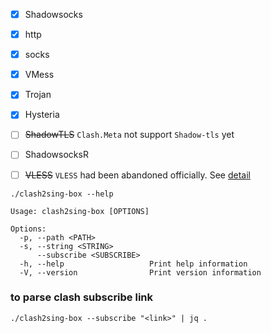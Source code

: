 - [x]  Shadowsocks  
- [x]  http  
- [x]  socks  
- [x]  VMess  
- [x]  Trojan  
- [x]  Hysteria  
- [ ]  ~~ShadowTLS~~      `Clash.Meta` not support `Shadow-tls` yet  
- [ ]  ShadowsocksR     
- [ ]  ~~VLESS~~          `VLESS` had been abandoned officially. See [detail](https://www.v2fly.org/v5/config/proxy/vless.html)  



```console  
./clash2sing-box --help
```

```
Usage: clash2sing-box [OPTIONS]

Options:
  -p, --path <PATH>
  -s, --string <STRING>
      --subscribe <SUBSCRIBE>
  -h, --help                   Print help information
  -V, --version                Print version information
```

### to parse clash subscribe link  

```console  
./clash2sing-box --subscribe "<link>" | jq .  
```